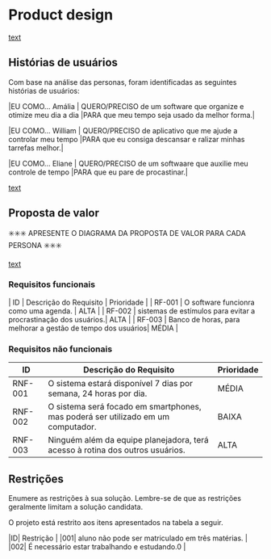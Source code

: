 # Product design

[text](<files/Mapa da Proposta de Valor (1).pdf>)


## Histórias de usuários

Com base na análise das personas, foram identificadas as seguintes histórias de usuários:

|EU COMO... Amália   | QUERO/PRECISO de um software que organize e otimize meu dia a dia |PARA que meu tempo seja usado da melhor forma.|

|EU COMO... William   | QUERO/PRECISO de aplicativo que me ajude a controlar meu tempo |PARA que eu consiga descansar e ralizar minhas tarrefas melhor.|

|EU COMO... Eliane   | QUERO/PRECISO de um softwaare que auxilie meu controle de tempo |PARA que eu pare de procastinar.|

[text](images/Personas%20e%20Histórias%20(2).jpg)


## Proposta de valor

✳️✳️✳️ APRESENTE O DIAGRAMA DA PROPOSTA DE VALOR PARA CADA PERSONA ✳️✳️✳️

[text](<files/Mapa da Proposta de Valor (2).pdf>)


### Requisitos funcionais

| ID     | Descrição do Requisito                                   | Prioridade |
| RF-001 | O software funcionra como uma agenda.                    | ALTA |
| RF-002 | sistemas de estímulos para evitar a procrastinação dos usuários.| ALTA |
| RF-003 | Banco de horas, para melhorar a gestão de tempo dos usuários| MÉDIA |

### Requisitos não funcionais

| ID      | Descrição do Requisito                                                              | Prioridade |
| ------- | ------------------------------------------------------------------------------------- | ---------- |
| RNF-001 | O sistema estará disponível 7 dias por semana, 24 horas por dia. | MÉDIA |
| RNF-002 | O sistema será focado em smartphones, mas poderá ser utilizado em um computador.| BAIXA |
| RNF-003 | Ninguém além da equipe planejadora, terá acesso à rotina dos outros usuários.| ALTA |

## Restrições

Enumere as restrições à sua solução. Lembre-se de que as restrições geralmente limitam a solução candidata.

O projeto está restrito aos itens apresentados na tabela a seguir.

|ID| Restrição                                             |
|001|  aluno não pode ser matriculado em três matérias. |
|002| É necessário estar trabalhando e estudando.0 |